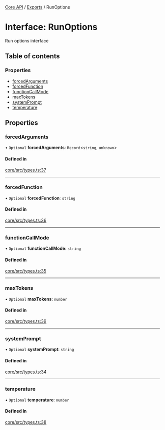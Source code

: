 <!-- 
 ⚠️  AUTO-GENERATED FILE - DO NOT EDIT MANUALLY
 This file is automatically generated by scripts/docs-generator.js
 To make changes, edit the source TypeScript files or update the generator script
-->

[Core API](../../) / [Exports](../modules) / RunOptions

# Interface: RunOptions

Run options interface

## Table of contents

### Properties

- [forcedArguments](RunOptions#forcedarguments)
- [forcedFunction](RunOptions#forcedfunction)
- [functionCallMode](RunOptions#functioncallmode)
- [maxTokens](RunOptions#maxtokens)
- [systemPrompt](RunOptions#systemprompt)
- [temperature](RunOptions#temperature)

## Properties

### forcedArguments

• `Optional` **forcedArguments**: `Record`\<`string`, `unknown`\>

#### Defined in

[core/src/types.ts:37](https://github.com/woojubb/robota/blob/b0cf7aa96e615a2c6055b8b6239ad3905ce992d6/packages/core/src/types.ts#L37)

___

### forcedFunction

• `Optional` **forcedFunction**: `string`

#### Defined in

[core/src/types.ts:36](https://github.com/woojubb/robota/blob/b0cf7aa96e615a2c6055b8b6239ad3905ce992d6/packages/core/src/types.ts#L36)

___

### functionCallMode

• `Optional` **functionCallMode**: `string`

#### Defined in

[core/src/types.ts:35](https://github.com/woojubb/robota/blob/b0cf7aa96e615a2c6055b8b6239ad3905ce992d6/packages/core/src/types.ts#L35)

___

### maxTokens

• `Optional` **maxTokens**: `number`

#### Defined in

[core/src/types.ts:39](https://github.com/woojubb/robota/blob/b0cf7aa96e615a2c6055b8b6239ad3905ce992d6/packages/core/src/types.ts#L39)

___

### systemPrompt

• `Optional` **systemPrompt**: `string`

#### Defined in

[core/src/types.ts:34](https://github.com/woojubb/robota/blob/b0cf7aa96e615a2c6055b8b6239ad3905ce992d6/packages/core/src/types.ts#L34)

___

### temperature

• `Optional` **temperature**: `number`

#### Defined in

[core/src/types.ts:38](https://github.com/woojubb/robota/blob/b0cf7aa96e615a2c6055b8b6239ad3905ce992d6/packages/core/src/types.ts#L38)
